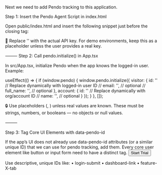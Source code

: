 Next we need to add Pendo tracking to this application.

Step 1: Insert the Pendo Agent Script in index.html

Open public/index.html and insert the following snippet just before the closing </body> tag:

<script>
(function(apiKey){
    (function(p,e,n,d,o){var v,w,x,y,z;o=p[d]=p[d]||{};o._q=o._q||[];
    v=['initialize','identify','updateOptions','pageLoad','track'];for(w=0,x=v.length;w<x;++w)(function(m){
        o[m]=o[m]||function(){o._q[m===v[0]?'unshift':'push']([m].concat([].slice.call(arguments,0)));};})(v[w]);
        y=e.createElement(n);y.async=!0;y.src='https://cdn.pendo.io/agent/static/'+apiKey+'/pendo.js';
        z=e.getElementsByTagName(n)[0];z.parentNode.insertBefore(y,z);})(window,document,'script','pendo');

    // Do NOT call initialize here — it should happen in App.tsx
})('<your-pendo-api-key-here>');
</script>

🔁 Replace '<your-pendo-api-key-here>' with the actual API key.
For demo environments, keep this as a placeholder unless the user provides a real key.

⸻
Step 2: Call pendo.initialize() in App.tsx

In src/App.tsx, initialize Pendo when the app knows the logged-in user. Example:

useEffect(() => {
  if (window.pendo) {
    window.pendo.initialize({
      visitor: {
        id: '<visitor-id>' // Replace dynamically with logged-in user ID
        // email: '<email>', // optional
        // full_name: '<full name>', // optional
      },
      account: {
        id: '<account-id>' // Replace dynamically with org/account ID
        // name: '<account name>', // optional
      }
    });
  }
}, []);

🔒 Use placeholders (<visitor-id>, <account-id>) unless real values are known.
These must be strings, numbers, or booleans — no objects or null values.

⸻

Step 3: Tag Core UI Elements with data-pendo-id

If the app’s UI does not already use data-pendo-id attributes (or a similar unique ID) that we can use for pendo tracking, add them. Every core user element like button or input form need to have a distinct tag.
<button data-pendo-id="start-trial-button">Start Trial</button>

Use descriptive, unique IDs like:
	•	login-submit
	•	dashboard-link
	•	feature-X-tab

